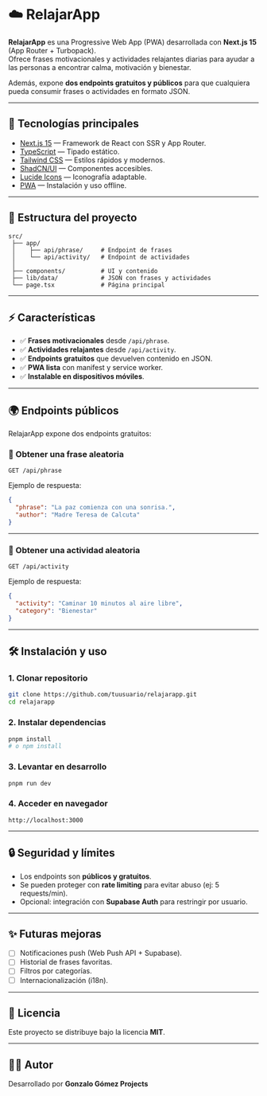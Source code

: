 # ☁️ RelajarApp

**RelajarApp** es una Progressive Web App (PWA) desarrollada con **Next.js 15** (App Router + Turbopack).  
Ofrece frases motivacionales y actividades relajantes diarias para ayudar a las personas a encontrar calma, motivación y bienestar.  

Además, expone **dos endpoints gratuitos y públicos** para que cualquiera pueda consumir frases o actividades en formato JSON.  

---

## 🚀 Tecnologías principales

- [Next.js 15](https://nextjs.org/) — Framework de React con SSR y App Router.  
- [TypeScript](https://www.typescriptlang.org/) — Tipado estático.  
- [Tailwind CSS](https://tailwindcss.com/) — Estilos rápidos y modernos.  
- [ShadCN/UI](https://ui.shadcn.com/) — Componentes accesibles.  
- [Lucide Icons](https://lucide.dev/) — Iconografía adaptable.  
- [PWA](https://developer.mozilla.org/en-US/docs/Web/Progressive_web_apps) — Instalación y uso offline.  

---

## 📂 Estructura del proyecto

```
src/
 ├── app/
 │    ├── api/phrase/     # Endpoint de frases
 │    └── api/activity/   # Endpoint de actividades
 │
 ├── components/          # UI y contenido
 ├── lib/data/            # JSON con frases y actividades
 └── page.tsx             # Página principal
```

---

## ⚡ Características

- ✅ **Frases motivacionales** desde `/api/phrase`.  
- ✅ **Actividades relajantes** desde `/api/activity`.  
- ✅ **Endpoints gratuitos** que devuelven contenido en JSON.  
- ✅ **PWA lista** con manifest y service worker.  
- ✅ **Instalable en dispositivos móviles**.  

---

## 🌍 Endpoints públicos

RelajarApp expone dos endpoints gratuitos:  

### 📌 Obtener una frase aleatoria
```
GET /api/phrase
```

Ejemplo de respuesta:
```json
{
  "phrase": "La paz comienza con una sonrisa.",
  "author": "Madre Teresa de Calcuta"
}
```

---

### 📌 Obtener una actividad aleatoria
```
GET /api/activity
```

Ejemplo de respuesta:
```json
{
  "activity": "Caminar 10 minutos al aire libre",
  "category": "Bienestar"
}
```

---

## 🛠 Instalación y uso

### 1. Clonar repositorio
```bash
git clone https://github.com/tuusuario/relajarapp.git
cd relajarapp
```

### 2. Instalar dependencias
```bash
pnpm install
# o npm install
```

### 3. Levantar en desarrollo
```bash
pnpm run dev
```

### 4. Acceder en navegador
```
http://localhost:3000
```

---

## 🔒 Seguridad y límites

- Los endpoints son **públicos y gratuitos**.  
- Se pueden proteger con **rate limiting** para evitar abuso (ej: 5 requests/min).  
- Opcional: integración con **Supabase Auth** para restringir por usuario.  

---

## ✨ Futuras mejoras

- [ ] Notificaciones push (Web Push API + Supabase).  
- [ ] Historial de frases favoritas.  
- [ ] Filtros por categorías.  
- [ ] Internacionalización (i18n).  

---

## 📜 Licencia

Este proyecto se distribuye bajo la licencia **MIT**.  

---

## 👨‍💻 Autor

Desarrollado por **Gonzalo Gómez Projects**
